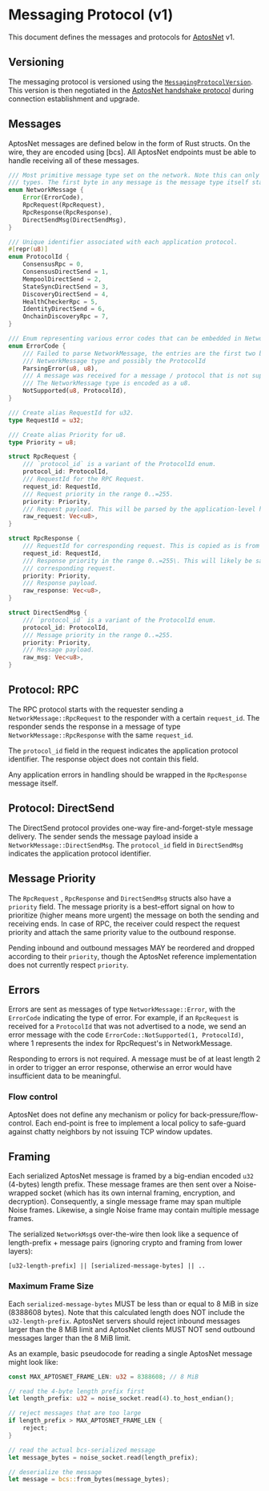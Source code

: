 # Messaging Protocol (v1)

This document defines the messages and protocols for [AptosNet](README.md) v1.

## Versioning

The messaging protocol is versioned using the [`MessagingProtocolVersion`](handshake-v1.md#data-structures). This version is then negotiated in the [AptosNet handshake protocol](handshake-v1.md) during connection establishment and upgrade.

## Messages

AptosNet messages are defined below in the form of Rust structs. On the wire, they are encoded using [bcs]. All AptosNet endpoints must be able to handle receiving all of these messages.

```rust
/// Most primitive message type set on the network. Note this can only support up to 127 message
/// types. The first byte in any message is the message type itself starting from 0.
enum NetworkMessage {
    Error(ErrorCode),
    RpcRequest(RpcRequest),
    RpcResponse(RpcResponse),
    DirectSendMsg(DirectSendMsg),
}

/// Unique identifier associated with each application protocol.
#[repr(u8)]
enum ProtocolId {
    ConsensusRpc = 0,
    ConsensusDirectSend = 1,
    MempoolDirectSend = 2,
    StateSyncDirectSend = 3,
    DiscoveryDirectSend = 4,
    HealthCheckerRpc = 5,
    IdentityDirectSend = 6,
    OnchainDiscoveryRpc = 7,
}

/// Enum representing various error codes that can be embedded in NetworkMessage.
enum ErrorCode {
    /// Failed to parse NetworkMessage, the entries are the first two bytes of the message:
    /// NetworkMessage type and possibly the ProtocolId
    ParsingError(u8, u8),
    /// A message was received for a message / protocol that is not supported over this connection:
    /// The NetworkMessage type is encoded as a u8.
    NotSupported(u8, ProtocolId),
}

/// Create alias RequestId for u32.
type RequestId = u32;

/// Create alias Priority for u8.
type Priority = u8;

struct RpcRequest {
    /// `protocol_id` is a variant of the ProtocolId enum.
    protocol_id: ProtocolId,
    /// RequestId for the RPC Request.
    request_id: RequestId,
    /// Request priority in the range 0..=255.
    priority: Priority,
    /// Request payload. This will be parsed by the application-level handler.
    raw_request: Vec<u8>,
}

struct RpcResponse {
    /// RequestId for corresponding request. This is copied as is from the RpcRequest.
    request_id: RequestId,
    /// Response priority in the range 0..=255\. This will likely be same as the priority of
    /// corresponding request.
    priority: Priority,
    /// Response payload.
    raw_response: Vec<u8>,
}

struct DirectSendMsg {
    /// `protocol_id` is a variant of the ProtocolId enum.
    protocol_id: ProtocolId,
    /// Message priority in the range 0..=255.
    priority: Priority,
    /// Message payload.
    raw_msg: Vec<u8>,
}
```

## Protocol: RPC

The RPC protocol starts with the requester sending a `NetworkMessage::RpcRequest` to the responder with a certain `request_id`. The responder sends the response in a message of type `NetworkMessage::RpcResponse` with the same `request_id`.

The `protocol_id` field in the request indicates the application protocol identifier. The response object does not contain this field.

Any application errors in handling should be wrapped in the `RpcResponse` message itself.

## Protocol: DirectSend

The DirectSend protocol provides one-way fire-and-forget-style message delivery. The sender sends the message payload inside a `NetworkMessage::DirectSendMsg`. The `protocol_id` field in `DirectSendMsg` indicates the application protocol identifier.

## Message Priority

The `RpcRequest` , `RpcResponse` and `DirectSendMsg` structs also have a `priority` field. The message priority is a best-effort signal on how to prioritize (higher means more urgent) the message on both the sending and receiving ends. In case of RPC, the receiver could respect the request priority and attach the same priority value to the outbound response.

Pending inbound and outbound messages MAY be reordered and dropped according to their `priority`, though the AptosNet reference implementation does not currently respect `priority`.

## Errors

Errors are sent as messages of type `NetworkMessage::Error`, with the `ErrorCode` indicating the type of error. For example, if an `RpcRequest` is received for a `ProtocolId` that was not advertised to a node, we send an error message with the code `ErrorCode::NotSupported(1, ProtocolId)`, where 1 represents the index for RpcRequest's in NetworkMessage.

Responding to errors is not required. A message must be of at least length 2 in order to trigger an error response, otherwise an error would have insufficient data to be meaningful.

### Flow control

AptosNet does not define any mechanism or policy for back-pressure/flow-control. Each end-point is free to implement a local policy to safe-guard against chatty neighbors by not issuing TCP window updates.

## Framing

Each serialized AptosNet message is framed by a big-endian encoded `u32` (4-bytes) length prefix. These message frames are then sent over a Noise-wrapped socket (which has its own internal framing, encryption, and decryption). Consequently, a single message frame may span multiple Noise frames. Likewise, a single Noise frame may contain multiple message frames.

The serialized `NetworkMsg`s over-the-wire then look like a sequence of length-prefix + message pairs (ignoring crypto and framing from lower layers):

```
[u32-length-prefix] || [serialized-message-bytes] || ..
```

### Maximum Frame Size

Each `serialized-message-bytes` MUST be less than or equal to 8 MiB in size (8388608 bytes). Note that this calculated length does NOT include the `u32-length-prefix`. AptosNet servers should reject inbound messages larger than the 8 MiB limit and AptosNet clients MUST NOT send outbound messages larger than the 8 MiB limit.

As an example, basic pseudocode for reading a single AptosNet message might look like:

```rust
const MAX_APTOSNET_FRAME_LEN: u32 = 8388608; // 8 MiB

// read the 4-byte length prefix first
let length_prefix: u32 = noise_socket.read(4).to_host_endian();

// reject messages that are too large
if length_prefix > MAX_APTOSNET_FRAME_LEN {
    reject;
}

// read the actual bcs-serialized message
let message_bytes = noise_socket.read(length_prefix);

// deserialize the message
let message = bcs::from_bytes(message_bytes);
```
